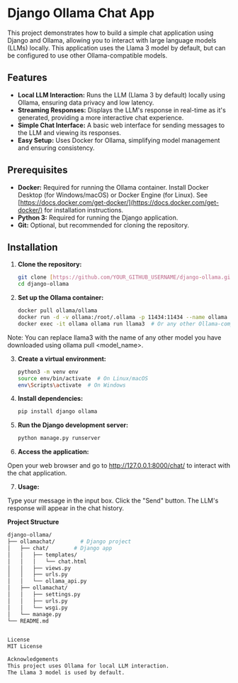 

# Django Ollama Chat App

This project demonstrates how to build a simple chat application using Django and Ollama, allowing you to interact with large language models (LLMs) locally.  This application uses the Llama 3 model by default, but can be configured to use other Ollama-compatible models.

## Features

* **Local LLM Interaction:**  Runs the LLM (Llama 3 by default) locally using Ollama, ensuring data privacy and low latency.
* **Streaming Responses:**  Displays the LLM's response in real-time as it's generated, providing a more interactive chat experience.
* **Simple Chat Interface:**  A basic web interface for sending messages to the LLM and viewing its responses.
* **Easy Setup:**  Uses Docker for Ollama, simplifying model management and ensuring consistency.

## Prerequisites

* **Docker:**  Required for running the Ollama container.  Install Docker Desktop (for Windows/macOS) or Docker Engine (for Linux).  See [https://docs.docker.com/get-docker/](https://docs.docker.com/get-docker/) for installation instructions.
* **Python 3:**  Required for running the Django application.
* **Git:**  Optional, but recommended for cloning the repository.

## Installation

1. **Clone the repository:**

   ```bash
   git clone [https://github.com/YOUR_GITHUB_USERNAME/django-ollama.git](https://www.google.com/search?q=https://github.com/YOUR_GITHUB_USERNAME/django-ollama.git)  # Replace with your repo URL
   cd django-ollama
   
2. **Set up the Ollama container:**

   ```bash
   docker pull ollama/ollama
   docker run -d -v ollama:/root/.ollama -p 11434:11434 --name ollama ollama/ollama
   docker exec -it ollama ollama run llama3  # Or any other Ollama-compatible model

Note: You can replace llama3 with the name of any other model you have downloaded using ollama pull <model_name>.

3. **Create a virtual environment:**

   ```bash
   python3 -m venv env
   source env/bin/activate  # On Linux/macOS
   env\Scripts\activate  # On Windows

4. **Install dependencies:**

   ```bash
   pip install django ollama

5. **Run the Django development server:**

   ```bash
   python manage.py runserver

6. **Access the application:**

Open your web browser and go to http://127.0.0.1:8000/chat/ to interact with the chat application.

7. **Usage:**

Type your message in the input box.
Click the "Send" button.
The LLM's response will appear in the chat history.

   
**Project Structure**
   ```bash
   django-ollama/
   ├── ollamachat/        # Django project
   │   ├── chat/        # Django app
   │   │   ├── templates/
   │   │   │   └── chat.html
   │   │   ├── views.py
   │   │   ├── urls.py
   │   │   └── ollama_api.py
   │   ├── ollamachat/
   │   │   ├── settings.py
   │   │   ├── urls.py
   │   │   └── wsgi.py
   │   └── manage.py
   └── README.md


License
MIT License

Acknowledgements
This project uses Ollama for local LLM interaction.
The Llama 3 model is used by default.

